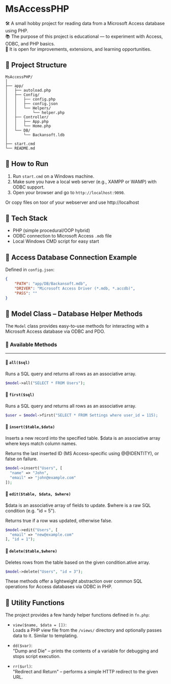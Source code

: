 # MsAccessPHP

🛠️ A small hobby project for reading data from a Microsoft Access database using PHP.  
📚 The purpose of this project is educational — to experiment with Access, ODBC, and PHP basics.  
🚀 It is open for improvements, extensions, and learning opportunities.


## 📁 Project Structure

```plaintext
MsAccessPHP/
│
├── app/
│   ├── autoload.php
│   ├── Config/
│   │   ├── config.php
│   │   ├── config.json
│   │   └── Helpers/
│   │       └── helper.php
│   ├── Controller/
│   │   ├── App.php
│   │   └── Home.php
│   └── DB/
│       └── Backansoft.ldb
│
├── start.cmd
└── README.md
```



## 🚀 How to Run

1. Run `start.cmd` on a Windows machine.
2. Make sure you have a local web server (e.g., XAMPP or WAMP) with ODBC support.
3. Open your browser and go to `http://localhost:9090`.

Or copy files on toor of your webserver and use http://localhost

## 🧰 Tech Stack

- PHP (simple procedural/OOP hybrid)
- ODBC connection to Microsoft Access `.mdb` file
- Local Windows CMD script for easy start

## 🔌 Access Database Connection Example

Defined in `config.json`:

```json
{
    "PATH": "app/DB/Backansoft.mdb",
    "DRIVER": "Microsoft Access Driver (*.mdb, *.accdb)",
    "PASS": ""
}
```
## 🔧 Model Class – Database Helper Methods

The `Model` class provides easy-to-use methods for interacting with a Microsoft Access database via ODBC and PDO.

### 🧩 Available Methods

---

#### 📄 `all($sql)`
Runs a SQL query and returns all rows as an associative array.

```php
$model->all("SELECT * FROM Users");

```
#### 📄 `first($sql)`
Runs a SQL query and returns all rows as an associative array.

```php
$user = $model->first("SELECT * FROM Settings where user_id = 115);

```
#### 📄 `insert($table,$data)`
Inserts a new record into the specified table.
$data is an associative array where keys match column names.

Returns the last inserted ID (MS Access-specific using @@IDENTITY), or false on failure.

```php
$model->insert("Users", [
  "name" => "John",
  "email" => "john@example.com"
]);

```
#### 📄 `edit($table, $data, $where)`
$data is an associative array of fields to update.
$where is a raw SQL condition (e.g. "id = 5").

Returns true if a row was updated, otherwise false.

```php
$model->edit("Users", [
  "email" => "new@example.com"
], "id = 1");

```

#### 📄 `delete($table,$where)`
Deletes rows from the table based on the given condition.ative array.

```php
$model->delete("Users", "id = 3");

```
These methods offer a lightweight abstraction over common SQL operations for Access databases via ODBC in PHP.

## 🧩 Utility Functions

The project provides a few handy helper functions defined in `fn.php`:

- `view($name, $data = [])`:  
  Loads a PHP view file from the `/views/` directory and optionally passes data to it. Similar to templating.

- `dd($var)`:  
  "Dump and Die" – prints the contents of a variable for debugging and stops script execution.

- `rr($url)`:  
  "Redirect and Return" – performs a simple HTTP redirect to the given URL.
